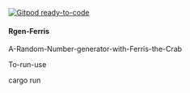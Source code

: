 [![Gitpod ready-to-code](https://img.shields.io/badge/Gitpod-ready--to--code-blue?logo=gitpod)](https://gitpod.io/#https://github.com/Aswasa/Rgen-Ferris)

#### Rgen-Ferris


A-Random-Number-generator-with-Ferris-the-Crab

To-run-use 

cargo run
